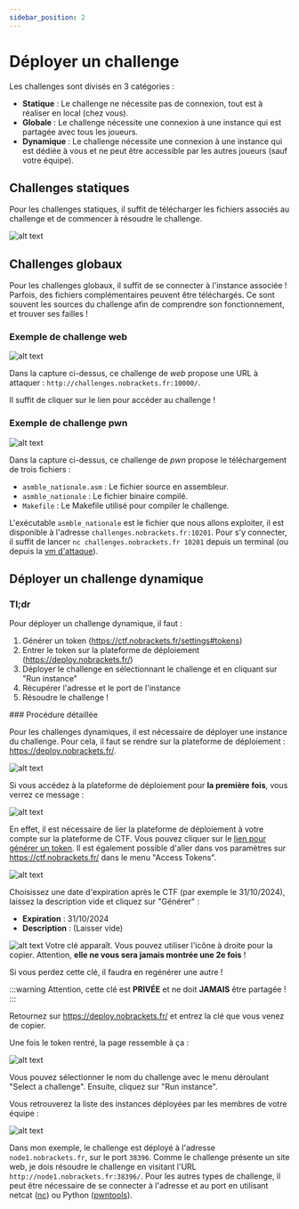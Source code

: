 ```yaml
---
sidebar_position: 2
---
```


# Déployer un challenge

Les challenges sont divisés en 3 catégories :
- **Statique** : Le challenge ne nécessite pas de connexion, tout est à réaliser en local (chez vous).
- **Globale** : Le challenge nécessite une connexion à une instance qui est partagée avec tous les joueurs.
- **Dynamique** : Le challenge nécessite une connexion à une instance qui est dédiée à vous et ne peut être accessible par les autres joueurs (sauf votre équipe).

## Challenges statiques

Pour les challenges statiques, il suffit de télécharger les fichiers associés au challenge et de commencer à résoudre le challenge.

![alt text](image-11.png)

## Challenges globaux

Pour les challenges globaux, il suffit de se connecter à l'instance associée ! Parfois, des fichiers complémentaires peuvent être téléchargés. Ce sont souvent les sources du challenge afin de comprendre son fonctionnement, et trouver ses failles !

### Exemple de challenge web

![alt text](image-13.png)

Dans la capture ci-dessus, ce challenge de *web* propose une URL à attaquer : `http://challenges.nobrackets.fr:10000/`.

Il suffit de cliquer sur le lien pour accéder au challenge !

### Exemple de challenge pwn

![alt text](image-12.png)

Dans la capture ci-dessus, ce challenge de *pwn* propose le téléchargement de trois fichiers :
- `asmble_nationale.asm` : Le fichier source en assembleur.
- `asmble_nationale` : Le fichier binaire compilé.
- `Makefile` : Le Makefile utilisé pour compiler le challenge.

L'exécutable `asmble_nationale` est le fichier que nous allons exploiter, il est disponible à l'adresse `challenges.nobrackets.fr:10201`.
Pour s'y connecter, il suffit de lancer `nc challenges.nobrackets.fr 10201` depuis un terminal (ou depuis la [vm d'attaque](https://wiki.nobrackets.fr/docs/vm)).

## Déployer un challenge dynamique

### Tl;dr

Pour déployer un challenge dynamique, il faut :
1. Générer un token (https://ctf.nobrackets.fr/settings#tokens)
2. Entrer le token sur la plateforme de déploiement (https://deploy.nobrackets.fr/)
3. Déployer le challenge en sélectionnant le challenge et en cliquant sur "Run instance"
4. Récupérer l'adresse et le port de l'instance
5. Résoudre le challenge !

### Procédure détaillée

Pour les challenges dynamiques, il est nécessaire de déployer une instance du challenge. Pour cela, il faut se rendre sur la plateforme de déploiement : https://deploy.nobrackets.fr/.

![alt text](image-3.png)

Si vous accédez à la plateforme de déploiement pour **la première fois**, vous verrez ce message :

![alt text](image-7.png)

En effet, il est nécessaire de lier la plateforme de déploiement à votre compte sur la plateforme de CTF. Vous pouvez cliquer sur le [lien pour générer un token](https://ctf.nobrackets.fr/settings#tokens). Il est également possible d'aller dans vos paramètres sur https://ctf.nobrackets.fr/ dans le menu "Access Tokens".

![alt text](image-8.png)

Choisissez une date d'expiration après le CTF (par exemple le 31/10/2024), laissez la description vide et cliquez sur "Générer" :
- **Expiration** : 31/10/2024
- **Description** : (Laisser vide)

![alt text](image-14.png)
Votre clé apparaît. Vous pouvez utiliser l'icône à droite pour la copier. Attention, **elle ne vous sera jamais montrée une 2e fois** !

Si vous perdez cette clé, il faudra en regénérer une autre !


:::warning
Attention, cette clé est **PRIVÉE** et ne doit **JAMAIS** être partagée !
:::

Retournez sur https://deploy.nobrackets.fr/ et entrez la clé que vous venez de copier.

Une fois le token rentré, la page ressemble à ça :

![alt text](image-9.png)

Vous pouvez sélectionner le nom du challenge avec le menu déroulant "Select a challenge". Ensuite, cliquez sur "Run instance".

Vous retrouverez la liste des instances déployées par les membres de votre équipe :

![alt text](image-10.png)

Dans mon exemple, le challenge est déployé à l'adresse `node1.nobrackets.fr`, sur le port `38396`. Comme le challenge présente un site web, je dois résoudre le challenge en visitant l'URL `http://node1.nobrackets.fr:38396/`. Pour les autres types de challenge, il peut être nécessaire de se connecter à l'adresse et au port en utilisant netcat ([nc](https://linuxize.com/post/netcat-nc-command-with-examples/)) ou Python ([pwntools](https://docs.pwntools.com/en/stable/)).

